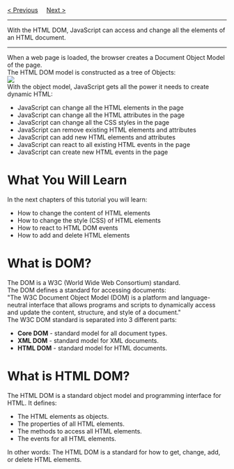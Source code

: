 <a href="https://bledy-guides.repl.com">&lt; Previous</a>
&nbsp;&nbsp;&nbsp;
<a href="/JS/DOM/Methods.md">Next &gt;</a>
<hr>
With the HTML DOM, JavaScript can access and change all the elements of an HTML document.
<hr>
When a web page is loaded, the browser creates a Document Object Model of the page.
<br>
The HTML DOM model is constructed as a tree of Objects:
<br>
<img src="https://i.imgur.com/2bFZh33.png">
<br>
With the object model, JavaScript gets all the power it needs to create dynamic HTML:
<ul>
  <li>JavaScript can change all the HTML elements in the page</li>
  <li>JavaScript can change all the HTML attributes in the page</li>
  <li>JavaScript can change all the CSS styles in the page</li>
  <li>JavaScript can remove existing HTML elements and attributes</li>
  <li>JavaScript can add new HTML elements and attributes</li>
  <li>JavaScript can react to all existing HTML events in the page</li>
  <li>JavaScript can create new HTML events in the page</li>
</ul>
<h1>What You Will Learn</h1>
In the next chapters of this tutorial you will learn:
<ul>
  <li>How to change the content of HTML elements</li>
  <li>How to change the style (CSS) of HTML elements</li>
  <li>How to react to HTML DOM events</li>
  <li>How to add and delete HTML elements</li>
</ul>
<h1>What is DOM?</h1>
The DOM is a W3C (World Wide Web Consortium) standard.
<br>
The DOM defines a standard for accessing documents:
<br>
"The W3C Document Object Model (DOM) is a platform and language-neutral interface that allows programs and scripts to dynamically access and update the content, structure, and style of a document."
<br>
The W3C DOM standard is separated into 3 different parts:
<ul>
  <li><b>Core DOM</b> - standard model for all document types.</li>
  <li><b>XML DOM</b> - standard model for XML documents.</li>
  <li><b>HTML DOM</b> - standard model for HTML documents.</li>
</ul>
<h1>What is HTML DOM?</h1>
The HTML DOM is a standard object model and programming interface for HTML. It defines:
<ul>
  <li>The HTML elements as objects.</li>
  <li>The properties of all HTML elements.</li>
  <li>The methods to access all HTML elements.</li>
  <li>The events for all HTML elements.</li>
</ul>
In other words: The HTML DOM is a standard for how to get, change, add, or delete HTML elements.
